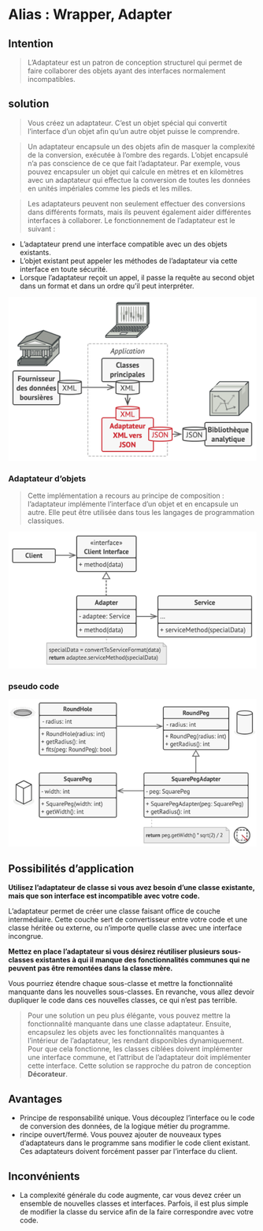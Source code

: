 
# Alias : Wrapper, Adapter
## Intention
> L’Adaptateur est un patron de conception structurel qui permet de faire collaborer des objets ayant des interfaces normalement incompatibles.

## solution
> Vous créez un adaptateur. C’est un objet spécial qui convertit l’interface d’un objet afin qu’un autre objet puisse le comprendre.

> Un adaptateur encapsule un des objets afin de masquer la complexité de la conversion, exécutée à l’ombre des regards. L’objet encapsulé n’a pas conscience de ce que fait l’adaptateur. Par exemple, vous pouvez encapsuler un objet qui calcule en mètres et en kilomètres avec un adaptateur qui effectue la conversion de toutes les données en unités impériales comme les pieds et les milles.

> Les adaptateurs peuvent non seulement effectuer des conversions dans différents formats, mais ils peuvent également aider différentes interfaces à collaborer. Le fonctionnement de l’adaptateur est le suivant :

 - L’adaptateur prend une interface compatible avec un des objets existants.
 - L’objet existant peut appeler les méthodes de l’adaptateur via cette interface en toute sécurité.
 - Lorsque l’adaptateur reçoit un appel, il passe la requête au second objet dans un format et dans un ordre qu’il peut interpréter.


<img src="./solution.png">


### Adaptateur d’objets
>Cette implémentation a recours au principe de composition : l’adaptateur implémente l’interface d’un objet et en encapsule un autre. Elle peut être utilisée dans tous les langages de programmation classiques.

<img src="./structure-object-adapter.png">

### pseudo code

<img src="./example.png">


## Possibilités d’application
<b> Utilisez l’adaptateur de classe si vous avez besoin d’une classe existante, mais que son interface est incompatible avec votre code.</b>

L’adaptateur permet de créer une classe faisant office de couche intermédiaire. Cette couche sert de convertisseur entre votre code et une classe héritée ou externe, ou n’importe quelle classe avec une interface incongrue.

<b>Mettez en place l’adaptateur si vous désirez réutiliser plusieurs sous-classes existantes à qui il manque des fonctionnalités communes qui ne peuvent pas être remontées dans la classe mère.</b>

Vous pourriez étendre chaque sous-classe et mettre la fonctionnalité manquante dans les nouvelles sous-classes. En revanche, vous allez devoir dupliquer le code dans ces nouvelles classes, ce qui n’est pas terrible.

> Pour une solution un peu plus élégante, vous pouvez mettre la fonctionnalité manquante dans une classe adaptateur. Ensuite, encapsulez les objets avec les fonctionnalités manquantes à l’intérieur de l’adaptateur, les rendant disponibles dynamiquement. Pour que cela fonctionne, les classes ciblées doivent implémenter une interface commune, et l’attribut de l’adaptateur doit implémenter cette interface. 
> Cette solution se rapproche du patron de conception <b>Décorateur</b>.

## Avantages

- Principe de responsabilité unique. Vous découplez l’interface ou le code de conversion des données, de la logique métier du programme.
- rincipe ouvert/fermé. Vous pouvez ajouter de nouveaux types d’adaptateurs dans le programme sans modifier le code client existant. Ces adaptateurs doivent forcément passer par l’interface du client.

## Inconvénients
- La complexité générale du code augmente, car vous devez créer un ensemble de nouvelles classes et interfaces. Parfois, il est plus simple de modifier la classe du service afin de la faire correspondre avec votre code.

